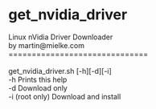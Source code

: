 # get_nvidia_driver
<p>
Linux nVidia Driver Downloader<br>
by martin@mielke.com<br>
==============================<br>
<br>
get_nvidia_driver.sh [-h][-d][-i]<br>
-h Prints this help<br>
-d Download only <br>
-i (root only) Download and install<br>

